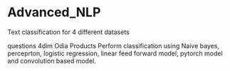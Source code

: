 # Advanced_NLP
Text classification for 4 different datasets

questions
4dim
Odia
Products
Perform classification using Naive bayes, perceprton, logistic regression, linear feed forward model, pytorch model and convolution based model.
